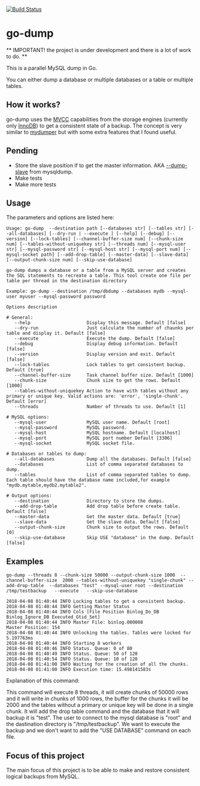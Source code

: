 [![Build Status](https://travis-ci.org/martinarrieta/go-dump.svg?branch=master)](https://travis-ci.org/martinarrieta/go-dump)

# go-dump

** IMPORTANT! the project is under development and there is a lot of work to do. **

This is a parallel MySQL dump in Go.

You can either dump a database or multiple databases or a table or multiple tables.

## How it works?

go-dump uses the [MVCC](https://en.wikipedia.org/wiki/Multiversion_concurrency_control) capabilities from the storage engines (currently only [InnoDB](https://dev.mysql.com/doc/refman/5.7/en/innodb-multi-versioning.html)) to get a consistent state of a backup. The concept is very similar to [mydumper](https://github.com/maxbube/mydumper) but with some extra features that I found useful.

## Pending

* Store the slave position if to get the master information. AKA [--dump-slave](https://dev.mysql.com/doc/refman/5.7/en/mysqldump.html#option_mysqldump_dump-slave) from mysqldump.
* Make tests
* Make more tests

## Usage

The parameters and options are listed here:

```
Usage: go-dump  --destination path [--databases str] [--tables str] [--all-databases] [--dry-run | --execute ] [--help] [--debug] [--version] [--lock-tables] [--channel-buffer-size num] [--chunk-size num] [--tables-without-uniquekey str] [--threads num] [--mysql-user str] [--mysql-password str] [--mysql-host str] [--mysql-port num] [--mysql-socket path] [--add-drop-table] [--master-data] [--slave-data] [--output-chunk-size num] [--skip-use-database]

go-dump dumps a database or a table from a MySQL server and creates the SQL statements to recreate a table. This tool create one file per table per thread in the destination directory

Example: go-dump --destination /tmp/dbdump --databases mydb --mysql-user myuser --mysql-password password

Options description

# General:
   --help                     Display this message. Default [false]
   --dry-run                  Just calculate the number of chaunks per table and display it. Default [false]
   --execute                  Execute the dump. Default [false]
   --debug                    Display debug information. Default [false]
   --version                  Display version and exit. Default [false]
   --lock-tables              Lock tables to get consistent backup. Default [true]
   --channel-buffer-size      Task channel buffer size. Default [1000]
   --chunk-size               Chunk size to get the rows. Default [1000]
   --tables-without-uniquekey Action to have with tables without any primary or unique key. Valid actions are: 'error', 'single-chunk'. Default [error]
   --threads                  Number of threads to use. Default [1]

# MySQL options:
   --mysql-user               MySQL user name. Default [root]
   --mysql-password           MySQL password.
   --mysql-host               MySQL hostname. Default [localhost]
   --mysql-port               MySQL port number Default [3306]
   --mysql-socket             MySQL socket file.

# Databases or tables to dump:
   --all-databases            Dump all the databases. Default [false]
   --databases                List of comma separated databases to dump.
   --tables                   List of comma separated tables to dump. Each table should have the database name included,for example "mydb.mytable,mydb2.mytable2".

# Output options:
   --destination              Directory to store the dumps.
   --add-drop-table           Add drop table before create table. Default [false]
   --master-data              Get the master data. Default [true]
   --slave-data               Get the slave data. Default [false]
   --output-chunk-size        Chunk size to output the rows. Default [0]
   --skip-use-database        Skip USE "database" in the dump. Default [false]
```

## Examples

```
go-dump --threads 8 --chunk-size 50000 --output-chunk-size 1000  --channel-buffer-size  2000 --tables-without-uniquekey "single-chunk" --add-drop-table  --databases "test" --mysql-user root --destination /tmp/testbackup   --execute   --skip-use-database

2018-04-08 01:40:44 INFO Locking tables to get a consistent backup.
2018-04-08 01:40:44 INFO Getting Master Status
2018-04-08 01:40:44 INFO Cols [File Position Binlog_Do_DB Binlog_Ignore_DB Executed_Gtid_Set]
2018-04-08 01:40:44 INFO Master File: binlog.000008
Master Position: 154
2018-04-08 01:40:44 INFO Unlocking the tables. Tables were locked for 5.197763ms
2018-04-08 01:40:44 INFO Starting 8 workers
2018-04-08 01:40:46 INFO Status. Queue: 0 of 80
2018-04-08 01:40:49 INFO Status. Queue: 50 of 120
2018-04-08 01:40:54 INFO Status. Queue: 10 of 120
2018-04-08 01:41:00 INFO Waiting for the creation of all the chunks.
2018-04-08 01:41:00 INFO Execution time: 15.498141583s
```

Explanation of this command:

This command will execute 8 threads, it will create chunks of 50000 rows and it will write in chunks of 1000 rows, the buffer for the chunks it will be 2000 and the tables without a primary or unique key will be done in a single chunk. It will add the drop table command and the database that it will backup it is "test". The user to connect to the mysql database is "root" and the dastination directory is "/tmp/testbackup". We want to execute the backup and we don't want to add the "USE DATABASE" command on each file.

## Focus of this project

The main focus of this project is to be able to make and restore consistent logical backups from MySQL.
